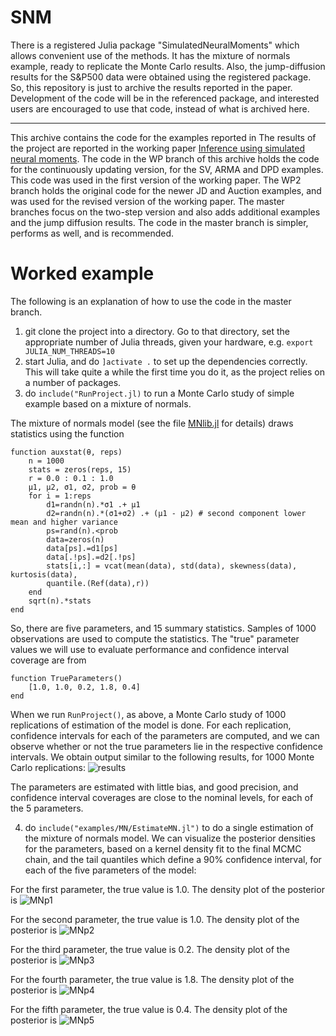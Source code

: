 # SNM

There is a registered Julia package "SimulatedNeuralMoments" which allows convenient use of the methods. It has the mixture of normals example, ready to replicate the Monte Carlo results. Also, the jump-diffusion results for the S&P500 data were obtained using the registered package. So, this repository is just to archive the results reported in the paper. Development of the code will be in the referenced package, and interested users are encouraged to use that code, instead of what is archived here.

--------------

This archive contains the code for the examples reported in The results of the project are reported in the working paper <a href=https://www.barcelonagse.eu/research/working-papers/inference-using-simulated-neural-moments>Inference using simulated neural moments</a>. The code in the WP branch of this archive holds the code for the continuously updating version, for the SV, ARMA and DPD examples. This code was used in the first version of the working paper. The WP2 branch holds the original code for the newer JD and Auction examples, and was used for the revised version of the working paper. The master branches focus on the two-step version and also adds additional examples and the jump diffusion results. The code in the master branch is simpler, performs as well, and is recommended. 
 
# Worked example
The following is an explanation of how to use the code in the master branch.

1. git clone the project into a directory. Go to that directory, set the appropriate number of Julia threads, given your hardware, e.g. ```export JULIA_NUM_THREADS=10```
2. start Julia, and do ```]activate .``` to set up the dependencies correctly. This will take quite a while the first time you do it, as the project relies on a number of packages.
3. do ```include("RunProject.jl)```  to run a Monte Carlo study of simple example based on a mixture of normals. 

The mixture of normals model (see the file [MNlib.jl](https://github.com/mcreel/SNM/blob/master/examples/MN/MNlib.jl) for details) draws statistics using the function
```
function auxstat(θ, reps)
    n = 1000
    stats = zeros(reps, 15)
    r = 0.0 : 0.1 : 1.0
    μ1, μ2, σ1, σ2, prob = θ
    for i = 1:reps
        d1=randn(n).*σ1 .+ μ1
        d2=randn(n).*(σ1+σ2) .+ (μ1 - μ2) # second component lower mean and higher variance
        ps=rand(n).<prob
        data=zeros(n)
        data[ps].=d1[ps]
        data[.!ps].=d2[.!ps]
        stats[i,:] = vcat(mean(data), std(data), skewness(data), kurtosis(data),
        quantile.(Ref(data),r))
    end
    sqrt(n).*stats
end    

```    

So, there are five parameters, and 15 summary statistics. Samples of 1000 observations are used to compute the statistics. The "true" parameter values we will use to evaluate performance and confidence interval coverage are from
```
function TrueParameters()
    [1.0, 1.0, 0.2, 1.8, 0.4]
end
```    

When we run ```RunProject()```, as above, a Monte Carlo study of 1000 replications of estimation of the model is done. For each replication, confidence intervals for each of the parameters are computed, and we can observe whether or not the true parameters lie in the respective confidence intervals. We obtain output similar to the following results, for 1000 Monte Carlo replications:
![results](https://github.com/mcreel/SNM/blob/master/examples/MN/results.png)

The parameters are estimated with little bias, and good precision, and confidence interval coverages are close to the nominal levels, for each of the 5 parameters.


4. do ```include("examples/MN/EstimateMN.jl")``` to do a single estimation of the mixture of normals model. We can visualize the posterior densities for the parameters, based on a kernel density fit to the final MCMC chain, and the tail quantiles which define a 90% confidence interval, for each of the five parameters of the model:

For the first parameter, the true value is 1.0. The density plot of the posterior is
![MNp1](https://github.com/mcreel/SNM/blob/master/examples/MN/MNp1.png)

For the second parameter, the true value is 1.0. The density plot of the posterior is
![MNp2](https://github.com/mcreel/SNM/blob/master/examples/MN/MNp2.png)

For the third parameter, the true value is 0.2. The density plot of the posterior is
![MNp3](https://github.com/mcreel/SNM/blob/master/examples/MN/MNp3.png)

For the fourth parameter, the true value is 1.8. The density plot of the posterior is
![MNp4](https://github.com/mcreel/SNM/blob/master/examples/MN/MNp4.png)

For the fifth parameter, the true value is 0.4. The density plot of the posterior is
![MNp5](https://github.com/mcreel/SNM/blob/master/examples/MN/MNp5.png)

